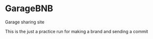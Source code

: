 # GarageBNB
Garage sharing site

This is the just a practice run for making a brand and sending a commit

